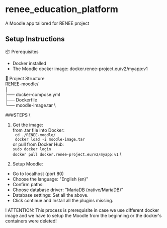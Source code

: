# renee_education_platform
A Moodle app tailored for RENEE project

## Setup Instructions

📦 Prerequisites
- Docker installed
- The Moodle docker image: docker.renee-project.eu/v2/myapp:v1

📁 Project Structure\
   RENEE-moodle/ \
   │ \
   ├── docker-compose.yml \
   ├── Dockerfile \
   └── moodle-image.tar \
 
 ###STEPS \
 
 1. Get the image: \
    from .tar file into Docker: \
            ``` cd ./RENEE-moodle/``` \
            ``` docker load -i moodle-image.tar``` \
    or pull from Docker Hub: \
            ```sudo docker login``` \
            ```docker pull docker.renee-project.eu/v2/myapp:v1``` \
 
2. Setup Moodle:
  - Go to localhost (port 80)
  - Choose the language: "English (en)"
  - Confirm paths: 
  - Choose database driver: "MariaDB (native/MariaDB)"
  - Database settings: Set all the above.
  - Click continue and Install all the plugins missing.
 
! ATTENTION: This process is prerequisite in case we use different docker image and we have to setup the Moodle from the beginning or the docker's containers were deleted!
 
